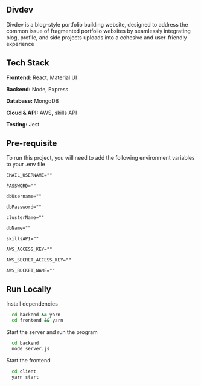 
## Divdev

Divdev is a blog-style portfolio building website, designed to address the common issue of fragmented portfolio websites by
seamlessly integrating blog, profile, and side projects uploads into a cohesive and user-friendly experience


## Tech Stack

**Frontend:** React, Material UI

**Backend:** Node, Express

**Database:** MongoDB

**Cloud & API:** AWS, skills API 

**Testing:** Jest

## Pre-requisite

To run this project, you will need to add the following environment variables to your .env file


`EMAIL_USERNAME=""`

`PASSWORD=""`

`dbUsername=""`

`dbPassword=""`

`clusterName=""`

`dbName=""`

`skillsAPI=""`

`AWS_ACCESS_KEY=""`

`AWS_SECRET_ACCESS_KEY=""`

`AWS_BUCKET_NAME=""`

## Run Locally


Install dependencies

```bash
  cd backend && yarn
  cd frontend && yarn
```

Start the server and run the program
```bash
  cd backend 
  node server.js
```

Start the frontend 

```bash
  cd client 
  yarn start
```




